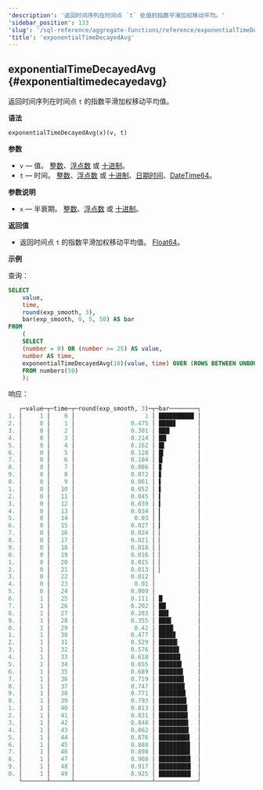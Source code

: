 ```yaml
---
'description': '返回时间序列在时间点 `t` 处值的指数平滑加权移动平均。'
'sidebar_position': 133
'slug': '/sql-reference/aggregate-functions/reference/exponentialTimeDecayedAvg'
'title': 'exponentialTimeDecayedAvg'
---
```


## exponentialTimeDecayedAvg {#exponentialtimedecayedavg}

返回时间序列在时间点 `t` 的指数平滑加权移动平均值。

**语法**

```sql
exponentialTimeDecayedAvg(x)(v, t)
```

**参数**

- `v` — 值。 [整数](../../../sql-reference/data-types/int-uint.md)、[浮点数](../../../sql-reference/data-types/float.md) 或 [十进制](../../../sql-reference/data-types/decimal.md)。
- `t` — 时间。 [整数](../../../sql-reference/data-types/int-uint.md)、[浮点数](../../../sql-reference/data-types/float.md) 或 [十进制](../../../sql-reference/data-types/decimal.md)、[日期时间](../../data-types/datetime.md)、[DateTime64](../../data-types/datetime64.md)。

**参数说明**

- `x` — 半衰期。 [整数](../../../sql-reference/data-types/int-uint.md)、[浮点数](../../../sql-reference/data-types/float.md) 或 [十进制](../../../sql-reference/data-types/decimal.md)。

**返回值**

- 返回时间点 `t` 的指数平滑加权移动平均值。 [Float64](../../data-types/float.md)。

**示例**

查询：

```sql
SELECT
    value,
    time,
    round(exp_smooth, 3),
    bar(exp_smooth, 0, 5, 50) AS bar
FROM
    (
    SELECT
    (number = 0) OR (number >= 25) AS value,
    number AS time,
    exponentialTimeDecayedAvg(10)(value, time) OVER (ROWS BETWEEN UNBOUNDED PRECEDING AND CURRENT ROW) AS exp_smooth
    FROM numbers(50)
    );
```

响应：

```sql
   ┌─value─┬─time─┬─round(exp_smooth, 3)─┬─bar────────┐
1. │     1 │    0 │                    1 │ ██████████ │
2. │     0 │    1 │                0.475 │ ████▊      │
3. │     0 │    2 │                0.301 │ ███        │
4. │     0 │    3 │                0.214 │ ██▏        │
5. │     0 │    4 │                0.162 │ █▌         │
6. │     0 │    5 │                0.128 │ █▎         │
7. │     0 │    6 │                0.104 │ █          │
8. │     0 │    7 │                0.086 │ ▊          │
9. │     0 │    8 │                0.072 │ ▋          │
0. │     0 │    9 │                0.061 │ ▌          │
1. │     0 │   10 │                0.052 │ ▌          │
2. │     0 │   11 │                0.045 │ ▍          │
3. │     0 │   12 │                0.039 │ ▍          │
4. │     0 │   13 │                0.034 │ ▎          │
5. │     0 │   14 │                 0.03 │ ▎          │
6. │     0 │   15 │                0.027 │ ▎          │
7. │     0 │   16 │                0.024 │ ▏          │
8. │     0 │   17 │                0.021 │ ▏          │
9. │     0 │   18 │                0.018 │ ▏          │
0. │     0 │   19 │                0.016 │ ▏          │
1. │     0 │   20 │                0.015 │ ▏          │
2. │     0 │   21 │                0.013 │ ▏          │
3. │     0 │   22 │                0.012 │            │
4. │     0 │   23 │                 0.01 │            │
5. │     0 │   24 │                0.009 │            │
6. │     1 │   25 │                0.111 │ █          │
7. │     1 │   26 │                0.202 │ ██         │
8. │     1 │   27 │                0.283 │ ██▊        │
9. │     1 │   28 │                0.355 │ ███▌       │
0. │     1 │   29 │                 0.42 │ ████▏      │
1. │     1 │   30 │                0.477 │ ████▊      │
2. │     1 │   31 │                0.529 │ █████▎     │
3. │     1 │   32 │                0.576 │ █████▊     │
4. │     1 │   33 │                0.618 │ ██████▏    │
5. │     1 │   34 │                0.655 │ ██████▌    │
6. │     1 │   35 │                0.689 │ ██████▉    │
7. │     1 │   36 │                0.719 │ ███████▏   │
8. │     1 │   37 │                0.747 │ ███████▍   │
9. │     1 │   38 │                0.771 │ ███████▋   │
0. │     1 │   39 │                0.793 │ ███████▉   │
1. │     1 │   40 │                0.813 │ ████████▏  │
2. │     1 │   41 │                0.831 │ ████████▎  │
3. │     1 │   42 │                0.848 │ ████████▍  │
4. │     1 │   43 │                0.862 │ ████████▌  │
5. │     1 │   44 │                0.876 │ ████████▊  │
6. │     1 │   45 │                0.888 │ ████████▉  │
7. │     1 │   46 │                0.898 │ ████████▉  │
8. │     1 │   47 │                0.908 │ █████████  │
9. │     1 │   48 │                0.917 │ █████████▏ │
0. │     1 │   49 │                0.925 │ █████████▏ │
   └───────┴──────┴──────────────────────┴────────────┘
```
